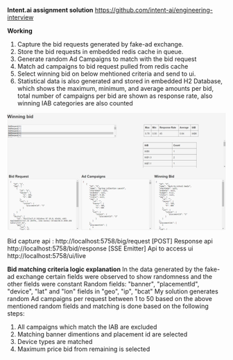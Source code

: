 
**Intent.ai assignment solution**
https://github.com/intent-ai/engineering-interview

**Working**
1. Capture the bid requests generated by fake-ad exchange.
2. Store the bid requests in embedded redis cache in queue.
3. Generate random Ad Campaigns to match with the bid request
4. Match ad campaigns to bid request pulled from redis cache
5. Select winning bid on below mehtioned criteria and send to ui.
6. Statistical data is also generated and stored in embedded H2 Database, which shows the maximum, minimum, and average amounts per bid, total number of campaigns per bid are shown as response rate, also winning IAB categories are also counted

![](https://github.com/anoopmoorthy/intent.ai.java/blob/1a88dac218fcf6b302120995a6e43017457fcad7/screenshot.png)

Bid capture api : http://localhost:5758/big/request [POST]
Response api http://localhost:5758/bid/response [SSE Emitter]
Api to access ui http://localhost:5758/ui/live

**Bid matching criteria logic explanation**
In the data generated by the fake-ad exchange certain fields were observed to show randomness and the other fields were constant
Random fields: "banner", "placementId", "device", "lat" and "lon" fields in  "geo", "ip", "bcat"
My solution generates random Ad campaigns per request between 1 to 50 based on the above mentioned random fields and matching is done based on the following steps:
1. All campaigns which match the IAB are excluded
2. Matching banner dimentions and placement id are selected
3. Device types are matched
4. Maximum price bid from remaining is selected
